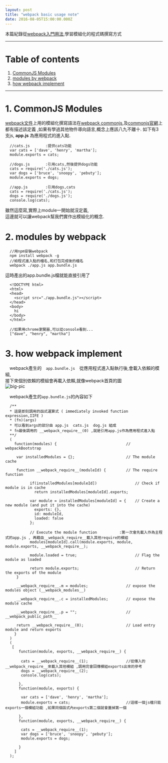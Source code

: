 ```yaml
---
layout: post
title: "webpack basic usage note"
date: 2016-08-05T15:00:00.000Z
---
```


本篇紀錄從[webpack入門用法][webpackDocUsage],學習模組化的程式碼撰寫方式

--------------------------------------------------------------------------------

# Table of contents

1. [CommonJS Modules](#commonjs-modules)
2. [modules by webpack](#modules-by-webpack)
3. [how webpack implement](#how-webpack-implement)

--------------------------------------------------------------------------------  


# 1\. CommonJS Modules
[webpack文件][webpackDocUsage]上用的模組化撰寫語法在[webpack commonjs][webpakCommonjsModules],及[commonjs官網][commonjsModules]上都有描述該定義 ,如果有學過其他物件導向語言,概念上應該八九不離十.
如下有3支js, **app.js** 為應用程式的進入點.  

```
  //cats.js       :提供cats功能
  var cats = ['dave', 'henry', 'martha'];
  module.exports = cats;

  //dogs.js       :引用cats,然後提供dogs功能
  cats = require('./cats.js');
  var dogs = ['bruce', 'snoopy', 'pebuty'];
  module.exports = dogs;

  //app.js        :引用dogs,cats
  cats = require('./cats.js');
  dogs = require('./dogs.js');
  console.log(cats);
```  

雖然這麼寫,實際上module一開始就沒定義,  
這邊就可以讓webpack幫我們實作出模組化的概念.  

# 2\. modules by webpack

```
  //用npm安裝webpack
  npm install webpack -g
  //給程式進入點的檔名,和打包完成後的檔名
  webpack ./app.js app.bundle.js
```  
這時產出的app.bundle.js檔就能直接引用了

```
  <!DOCTYPE html>
  <html>
  <head>
    <script src="./app.bundle.js"></script>
  </head>
  <body>
    hi
  </body>
  </html>

  //如果用chrome瀏覽器,可以從console看到...
  ["dave", "henry", "martha"]
```

# 3\. how webpack implement
　webpack產生的　`app.bundle.js`　從應用程式進入點執行後,會載入依賴的模組,  
接下來個別依賴的模組會再載入依賴,就像webpack首頁的圖  
![big-pic](http://webpack.github.io/assets/what-is-webpack.png)  

　webpack產生的`app.bundle.js`的內容如下  

```
  /**
  * 這是即刻調用的函式運算式 ( immediately invoked function expression,IIFE )
  * (fn)(args)
  * 可以看到args的部分由 app.js  cats.js  dog.js 組成
  * fn最後調用的 __webpack_require__(0) ,就是引用app.js作為應用程式進入點
  **/
  (
    function(modules) {                               // webpackBootstrap

     var installedModules = {};                       // The module cache

     function __webpack_require__(moduleId) {         // The require function

           if(installedModules[moduleId])                 // Check if module is in cache
             return installedModules[moduleId].exports;

           var module = installedModules[moduleId] = {    // Create a new module (and put it into the cache)
             exports: {},
             id: moduleId,
             loaded: false
           };

           // Execute the module function          :第一次會先載入作為主程式的app.js , 再藉由__webpack_require__載入其他require的模組
           modules[moduleId].call(module.exports, module, module.exports, __webpack_require__);

           module.loaded = true;                          // Flag the module as loaded

           return module.exports;                         // Return the exports of the module
     }

     __webpack_require__.m = modules;                 // expose the modules object (__webpack_modules__)

     __webpack_require__.c = installedModules;        // expose the module cache

     __webpack_require__.p = "";                      // __webpack_public_path__

     return __webpack_require__(0);                   // Load entry module and return exports
    }
  )
  (
   [
      function(module, exports, __webpack_require__) {

       cats = __webpack_require__(1);                 //從傳入的__webpack_require__來載入其他模組 ,調用完會回傳模組exports出來的參考
       dogs = __webpack_require__(2);
       console.log(cats);

      },
      function(module, exports) {

       var cats = ['dave', 'henry', 'martha'];      
       module.exports = cats;                         //這樣一個js檔只能exports一個模組功能 ,如果同個函式內exports第二個就會蓋掉第一個

      },
      function(module, exports, __webpack_require__) {

       cats = __webpack_require__(1);
       var dogs = ['bruce', 'snoopy', 'pebuty'];
       module.exports = dogs;

      }
    ]
  );
```



[webpackDocUsage]:http://webpack.github.io/docs/usage.html
[webpakCommonjsModules]:http://webpack.github.io/docs/commonjs.html
[commonjsModules]:http://www.commonjs.org/specs/modules/1.0/
